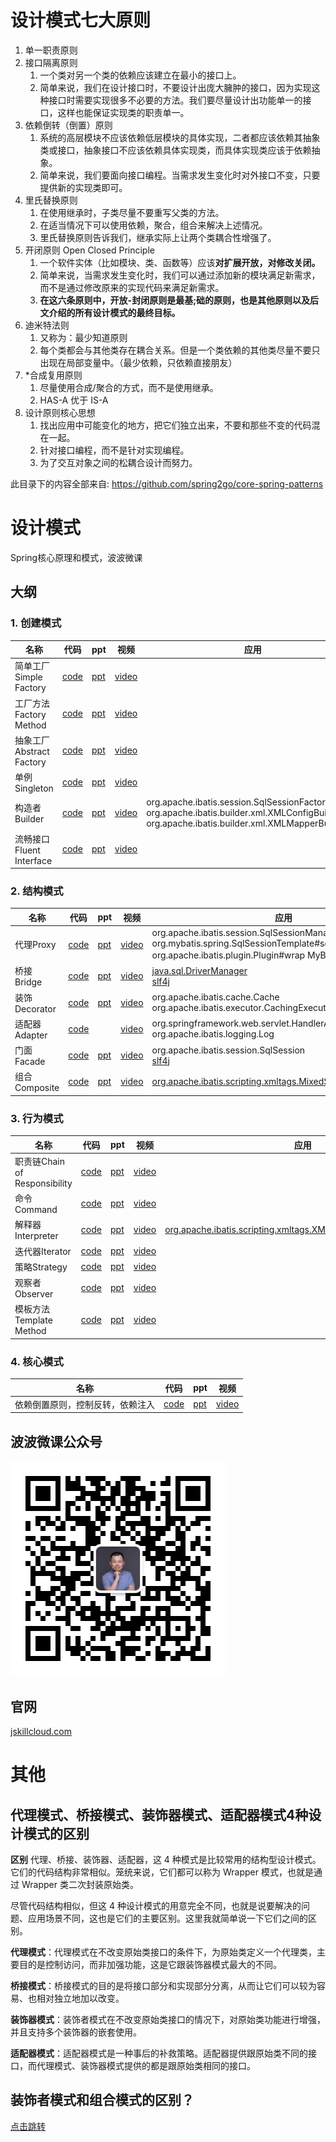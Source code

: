 # 设计模式七大原则

1. 单一职责原则
2. 接口隔离原则
   1. 一个类对另一个类的依赖应该建立在最小的接口上。
   2. 简单来说，我们在设计接口时，不要设计出庞大臃肿的接口，因为实现这种接口时需要实现很多不必要的方法。我们要尽量设计出功能单一的接口，这样也能保证实现类的职责单一。
3. 依赖倒转（倒置）原则
   1. 系统的高层模块不应该依赖低层模块的具体实现，二者都应该依赖其抽象类或接口，抽象接口不应该依赖具体实现类，而具体实现类应该于依赖抽象。
   2. 简单来说，我们要面向接口编程。当需求发生变化时对外接口不变，只要提供新的实现类即可。
4. 里氏替换原则
   1. 在使用继承时，子类尽量不要重写父类的方法。
   2. 在适当情况下可以使用依赖，聚合，组合来解决上述情况。
   3. 里氏替换原则告诉我们，继承实际上让两个类耦合性增强了。
5. 开闭原则 Open Closed Principle
   1. 一个软件实体（比如模块、类、函数等）应该**对扩展开放，对修改关闭。** 
   2. 简单来说，当需求发生变化时，我们可以通过添加新的模块满足新需求，而不是通过修改原来的实现代码来满足新需求。
   3. **在这六条原则中，开放-封闭原则是最基;础的原则，也是其他原则以及后文介绍的所有设计模式的最终目标。**
6. 迪米特法则
   1. 又称为：最少知道原则
   2. 每个类都会与其他类存在耦合关系。但是一个类依赖的其他类尽量不要只出现在局部变量中。（最少依赖，只依赖直接朋友）
7. *合成复用原则
   1. 尽量使用合成/聚合的方式，而不是使用继承。
   2. HAS-A   优于    IS-A
8. 设计原则核心思想
   1. 找出应用中可能变化的地方，把它们独立出来，不要和那些不变的代码混在一起。
   2. 针对接口编程，而不是针对实现编程。 
   3. 为了交互对象之间的松耦合设计而努力。







此目录下的内容全部来自: https://github.com/spring2go/core-spring-patterns

设计模式
======

Spring核心原理和模式，波波微课

## 大纲

### 1. 创建模式

名称 | 代码 | ppt | 视频 |应用
----|-----|-----|-----|-----
简单工厂Simple Factory|[code](patterns/creation/simple-factory)|[ppt](ppts/简单工厂.pdf)|[video](https://v.qq.com/x/page/n0629exrd31.html)|
工厂方法Factory Method|[code](patterns/creation/factory-method)|[ppt](ppts/工厂方法.pdf)|[video](https://v.qq.com/x/page/a0629kh0xxc.html)|
抽象工厂Abstract Factory|[code](patterns/creation/abstract-factory)|[ppt](ppts/抽象工厂.pdf)|[video](https://v.qq.com/x/page/p0629psr89t.html)|
单例Singleton|[code](patterns/creation/singleton)|[ppt](ppts/单例.pdf)|[video](https://v.qq.com/x/page/s0630rqg9wg.html)|
构造者Builder|[code](patterns/creation/builder)|[ppt](ppts/构建者.pdf)|[video](https://v.qq.com/x/page/z0630bg1qs3.html)|org.apache.ibatis.session.SqlSessionFactoryBuilder<br />org.apache.ibatis.builder.xml.XMLConfigBuilder<br />org.apache.ibatis.builder.xml.XMLMapperBuilder
流畅接口Fluent Interface|[code](patterns/creation/builder)|[ppt](ppts/流畅接口.pdf)|[video](https://v.qq.com/x/page/v063000n872.html)|

### 2. 结构模式

名称 | 代码 | ppt | 视频 |应用
----|-----|-----|-----|-----
代理Proxy|[code](patterns/structural/proxy)|[ppt](ppts/代理模式.pdf)|[video](https://v.qq.com/x/page/k0637354wuw.html)|org.apache.ibatis.session.SqlSessionManager#sqlSessionProxy<br />org.mybatis.spring.SqlSessionTemplate#sqlSessionProxy<br />org.apache.ibatis.plugin.Plugin#wrap   MyBatis插件实现
桥接Bridge|[code](patterns/structural/bridge)|[ppt](ppts/桥接器.pdf)|[video](https://v.qq.com/x/page/h0632obkktb.html)|[java.sql.DriverManager](https://www.cnblogs.com/yougewe/p/12460685.html)<br />[slf4j](https://zhuanlan.zhihu.com/p/317095958)
装饰Decorator|[code](patterns/structural/decorator)|[ppt](ppts/装饰模式.pdf)|[video](http://v.qq.com/x/page/p0636w3d6s2.html)|org.apache.ibatis.cache.Cache<br />org.apache.ibatis.executor.CachingExecutor
适配器Adapter|[code](patterns/structural/adapter)|[  ](ppts/适配器.pdf)|[video](https://v.qq.com/x/page/w0632njvzkw.html)|org.springframework.web.servlet.HandlerAdapter<br />org.apache.ibatis.logging.Log
门面Facade|[code](patterns/structural/facade)|[ppt](ppts/门面模式.pdf)|[video](https://v.qq.com/x/page/m06379lgexy.html)|org.apache.ibatis.session.SqlSession<br />[slf4j](https://gitee.com/anxiaole/DayDayUp/blob/master/%E6%97%A5%E5%BF%97/SLF4J%EF%BC%9AClass%20path%20contains%20multiple%20SLF4J%20bindings.md)
组合Composite|[code](patterns/structural/composite)|[ppt](ppts/组合模式.pdf)|[video](https://v.qq.com/x/page/t0634x9lbew.html)|[org.apache.ibatis.scripting.xmltags.MixedSqlNode](https://gitee.com/anxiaole/spring-framework/blob/5.0.x/core-spring-patterns/%E8%A3%85%E9%A5%B0%E6%A8%A1%E5%BC%8F%E5%92%8C%E7%BB%84%E5%90%88%E6%A8%A1%E5%BC%8F.md)


### 3. 行为模式

名称 | 代码 | ppt | 视频 |应用
----|-----|-----|-----|-----
职责链Chain of Responsibility|[code](patterns/behavior/chain_of_responsibility)|[ppt](ppts/职责链模式.pdf)|[video](http://v.qq.com/x/page/r0640omm9hs.html)|
命令Command|[code](patterns/behavior/command)|[ppt](ppts/命令模式.pdf)|[video](https://v.qq.com/x/page/j0641ba2m4j.html)|
解释器Interpreter|[code](patterns/behavior/interpreter)|[ppt](ppts/解释器模式.pdf)|[video](http://v.qq.com/x/page/t0642g9ioam.html)|[org.apache.ibatis.scripting.xmltags.XMLScriptBuilder.NodeHandler](https://www.bilibili.com/video/BV1Tp4y1X7FM?p=37)
迭代器Iterator|[code](patterns/behavior/iterator)|[ppt](ppts/迭代器模式.pdf)|[video](https://v.qq.com/x/page/a0643uhcvgn.html)|
策略Strategy|[code](patterns/behavior/strategy)|[ppt](ppts/策略模式.pdf)|[video](http://v.qq.com/x/page/n0645457b19.html)|
观察者Observer|[code](patterns/behavior/observer)|[ppt](ppts/观察者模式.pdf)|[video](http://v.qq.com/x/page/j0653cekdal.html)|
模板方法Template Method|[code](patterns/behavior/template)|[ppt](ppts/模板方法模式.pdf)|[video](https://v.qq.com/x/page/p0654hjkpy3.html)|

### 4. 核心模式

名称 | 代码 | ppt | 视频 |
----|-----|-----|-----|
依赖倒置原则，控制反转，依赖注入|[code](patterns/general/dependency-inversion)|[ppt](ppts/DIP+IoC+DI.pdf)|[video](https://v.qq.com/x/page/k0629qsrpz5.html)|

## 波波微课公众号

![公众号](image/qrcode_wechat.jpg)

## 官网

[jskillcloud.com](http://www.jskillcloud.com)







# 其他

## 代理模式、桥接模式、装饰器模式、适配器模式4种设计模式的区别

**区别**
代理、桥接、装饰器、适配器，这 4 种模式是比较常用的结构型设计模式。它们的代码结构非常相似。笼统来说，它们都可以称为 Wrapper 模式，也就是通过 Wrapper 类二次封装原始类。

尽管代码结构相似，但这 4 种设计模式的用意完全不同，也就是说要解决的问题、应用场景不同，这也是它们的主要区别。这里我就简单说一下它们之间的区别。

**代理模式**：代理模式在不改变原始类接口的条件下，为原始类定义一个代理类，主要目的是控制访问，而非加强功能，这是它跟装饰器模式最大的不同。

**桥接模式**：桥接模式的目的是将接口部分和实现部分分离，从而让它们可以较为容易、也相对独立地加以改变。

**装饰器模式**：装饰者模式在不改变原始类接口的情况下，对原始类功能进行增强，并且支持多个装饰器的嵌套使用。

**适配器模式**：适配器模式是一种事后的补救策略。适配器提供跟原始类不同的接口，而代理模式、装饰器模式提供的都是跟原始类相同的接口。





## 装饰者模式和组合模式的区别？

[点击跳转](https://gitee.com/anxiaole/spring-framework/blob/5.0.x/core-spring-patterns/%E8%A3%85%E9%A5%B0%E6%A8%A1%E5%BC%8F%E5%92%8C%E7%BB%84%E5%90%88%E6%A8%A1%E5%BC%8F.md)